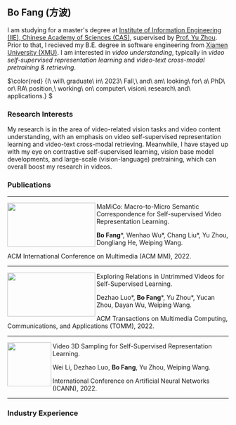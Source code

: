 ## Bo Fang (方波)

I am studying for a master's degree at [Institute of Information Engineering (IIE), Chinese Academy of Sciences (CAS)](https://www.iie.ac.cn/), supervised by [Prof. Yu Zhou](https://people.ucas.ac.cn/~yuzhou). Prior to that, I recieved my B.E. degree in software engineering from [Xiamen University (XMU)](https://www.xmu.edu.cn/). I am interested in *video understanding*, typically in *video self-supervised representation learning* and *video-text cross-modal pretraining & retrieving*.

<!-- 
I will graduate in 2023 Fall, and am looking for a PhD or RA position, working on computer vision research and applications.
-->
$\color{red} {I\ will\ graduate\ in\ 2023\ Fall,\ and\ am\ looking\ for\ a\ PhD\ or\ RA\ position,\ working\ on\ computer\ vision\ research\ and\ applications.} $

### Research Interests

My research is in the area of video-related vision tasks and video content understanding, with an emphasis on video self-supervised representation learning and video-text cross-modal retrieving. Meanwhile, I have stayed up with my eye on contrastive self-supervised learning, vision base model developments, and large-scale (vision-language) pretraining, which can overall boost my research in videos.


### Publications
---
<img align="left" src="https://user-images.githubusercontent.com/42595629/185023927-83c99763-4955-42d7-90c5-4642225dd2ee.png" width=200 height=100/> 
MaMiCo: Macro-to-Micro Semantic Correspondence for Self-supervised Video Representation Learning.

**Bo Fang**\*, Wenhao Wu\*, Chang Liu\*, Yu Zhou, Dongliang He, Weiping Wang.

ACM International Conference on Multimedia (ACM MM), 2022.

---
   
<img align="left" src="https://user-images.githubusercontent.com/42595629/185023927-83c99763-4955-42d7-90c5-4642225dd2ee.png" width=200 height=100/> 
Exploring Relations in Untrimmed Videos for Self-Supervised Learning.

Dezhao Luo\*, **Bo Fang**\*, Yu Zhou\*, Yucan Zhou, Dayan Wu, Weiping Wang.

ACM Transactions on Multimedia Computing, Communications, and Applications (TOMM), 2022.

---

<img align="left" src="https://img-blog.csdnimg.cn/6ee7cacc267b4ec8b570b2ab9c0a0ce1.png" width=100 height=100/> 
Video 3D Sampling for Self-Supervised Representation Learning.

Wei Li, Dezhao Luo, **Bo Fang**, Yu Zhou, Weiping Wang.

International Conference on Artificial Neural Networks (ICANN), 2022.

---

### Industry Experience

